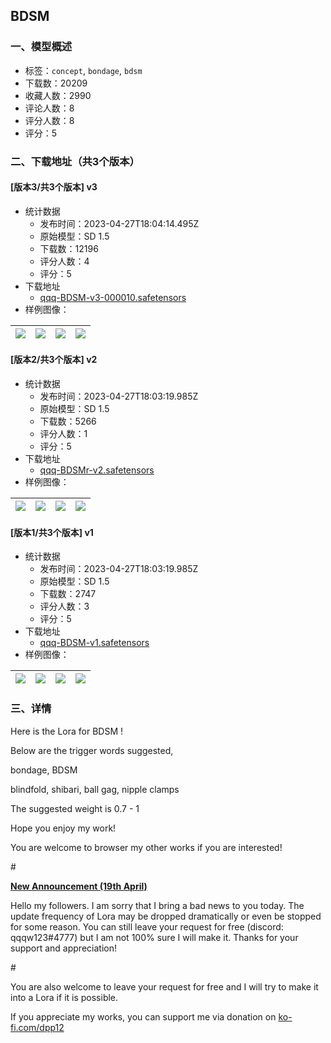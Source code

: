 ## BDSM
### 一、模型概述

- 标签：`concept`, `bondage`, `bdsm`
- 下载数：20209
- 收藏人数：2990
- 评论人数：8
- 评分人数：8
- 评分：5

### 二、下载地址（共3个版本）

#### [版本3/共3个版本] v3

- 统计数据
  - 发布时间：2023-04-27T18:04:14.495Z
  - 原始模型：SD 1.5
  - 下载数：12196
  - 评分人数：4
  - 评分：5
- 下载地址
  - [qqq-BDSM-v3-000010.safetensors](https://civitai.com/api/download/models/56789)
- 样例图像：

| <img src="https://image.civitai.com/xG1nkqKTMzGDvpLrqFT7WA/976c1e42-15ad-443a-5652-0c2d46414d00/width=450/615739.jpeg" /> | <img src="https://image.civitai.com/xG1nkqKTMzGDvpLrqFT7WA/a9a59788-c746-46ec-b523-48b4d53ce000/width=450/615743.jpeg" /> | <img src="https://image.civitai.com/xG1nkqKTMzGDvpLrqFT7WA/e552e5fd-1fa5-4811-78c9-e278d0180400/width=450/615744.jpeg" /> | <img src="https://image.civitai.com/xG1nkqKTMzGDvpLrqFT7WA/82f62653-c9c3-438d-ccdc-13d42d320500/width=450/615745.jpeg" /> |
| ---- | ---- | ---- | ---- |

#### [版本2/共3个版本] v2

- 统计数据
  - 发布时间：2023-04-27T18:03:19.985Z
  - 原始模型：SD 1.5
  - 下载数：5266
  - 评分人数：1
  - 评分：5
- 下载地址
  - [qqq-BDSMr-v2.safetensors](https://civitai.com/api/download/models/30860)
- 样例图像：

| <img src="https://image.civitai.com/xG1nkqKTMzGDvpLrqFT7WA/6976b538-c692-4d8d-3fda-e8ecec386200/width=450/350747.jpeg" /> | <img src="https://image.civitai.com/xG1nkqKTMzGDvpLrqFT7WA/737205f7-0940-48cd-3c67-2f0ee43dc100/width=450/350746.jpeg" /> | <img src="https://image.civitai.com/xG1nkqKTMzGDvpLrqFT7WA/c13f88e5-5114-408b-6691-a8380bc97f00/width=450/350745.jpeg" /> | <img src="https://image.civitai.com/xG1nkqKTMzGDvpLrqFT7WA/7f609ea1-c289-4f71-ef23-c09d87002a00/width=450/350744.jpeg" /> |
| ---- | ---- | ---- | ---- |

#### [版本1/共3个版本] v1

- 统计数据
  - 发布时间：2023-04-27T18:03:19.985Z
  - 原始模型：SD 1.5
  - 下载数：2747
  - 评分人数：3
  - 评分：5
- 下载地址
  - [qqq-BDSM-v1.safetensors](https://civitai.com/api/download/models/26781)
- 样例图像：

| <img src="https://image.civitai.com/xG1nkqKTMzGDvpLrqFT7WA/b44a95f1-1285-43fb-d99b-62eaf0a5e500/width=450/295153.jpeg" /> | <img src="https://image.civitai.com/xG1nkqKTMzGDvpLrqFT7WA/6d21c57d-90de-42c9-bed3-dc065c9db400/width=450/295154.jpeg" /> | <img src="https://image.civitai.com/xG1nkqKTMzGDvpLrqFT7WA/cea4d2cd-2de7-4b3d-b031-3908a8dbb100/width=450/295145.jpeg" /> | <img src="https://image.civitai.com/xG1nkqKTMzGDvpLrqFT7WA/613b0c8d-e9ad-4a63-8f66-8d1248082f00/width=450/295152.jpeg" /> |
| ---- | ---- | ---- | ---- |


### 三、详情
<p>Here is the Lora for BDSM !</p><p>Below are the trigger words suggested,</p><p>bondage, BDSM</p><p>blindfold, shibari, ball gag, nipple clamps</p><p>The suggested weight is 0.7 - 1</p><p>Hope you enjoy my work!</p><p>You are welcome to browser my other works if you are interested!</p><p>#</p><p><strong><u>New Announcement (19th April)</u></strong></p><p>Hello my followers. I am sorry that I bring a bad news to you today. The update frequency of Lora may be dropped dramatically or even be stopped for some reason. You can still leave your request for free (discord: qqqw123#4777) but I am not 100% sure I will make it. Thanks for your support and appreciation!</p><p>#</p><p>You are also welcome to leave your request for free and I will try to make it into a Lora if it is possible.</p><p>If you appreciate my works, you can support me via donation on <a target="_blank" rel="ugc" href="http://ko-fi.com/dpp12">ko-fi.com/dpp12</a></p>